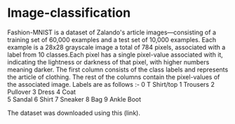 # Image-classification
Fashion-MNIST is a dataset of Zalando's article images—consisting of a training set of 60,000 examples and a test set of 10,000 examples. Each example is a 28x28 grayscale image a total of 784 pixels, associated with a label from 10 classes.Each pixel has a single pixel-value associated with it, indicating the lightness or darkness of that pixel, with higher numbers meaning darker. 
The first column consists of the class labels and represents the article of clothing. The rest of the columns contain the pixel-values of the associated image.
Labels are as follows :-
	0 T Shirt/top 		1 Trousers 		2 Pullover		3 Dress 	4 Coat		
	5 Sandal		6 Shirt			7 Sneaker		8 Bag		9 Ankle Boot

The dataset was downloaded using this (link).


